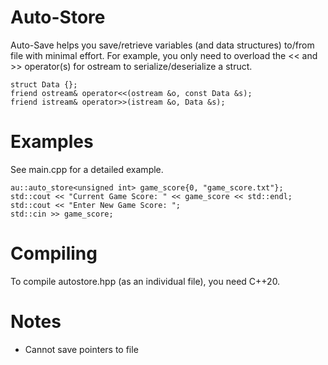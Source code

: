 # Auto-Store
Auto-Save helps you save/retrieve variables (and data structures) to/from file with minimal effort. 
For example, you only need to overload the << and >> operator(s) for ostream to serialize/deserialize a struct.
```
struct Data {};
friend ostream& operator<<(ostream &o, const Data &s);
friend istream& operator>>(istream &o, Data &s);
```

# Examples
See main.cpp for a detailed example.
```
au::auto_store<unsigned int> game_score{0, "game_score.txt"};
std::cout << "Current Game Score: " << game_score << std::endl;
std::cout << "Enter New Game Score: ";
std::cin >> game_score;
```

# Compiling
To compile autostore.hpp (as an individual file), you need C++20.

# Notes
- Cannot save pointers to file
